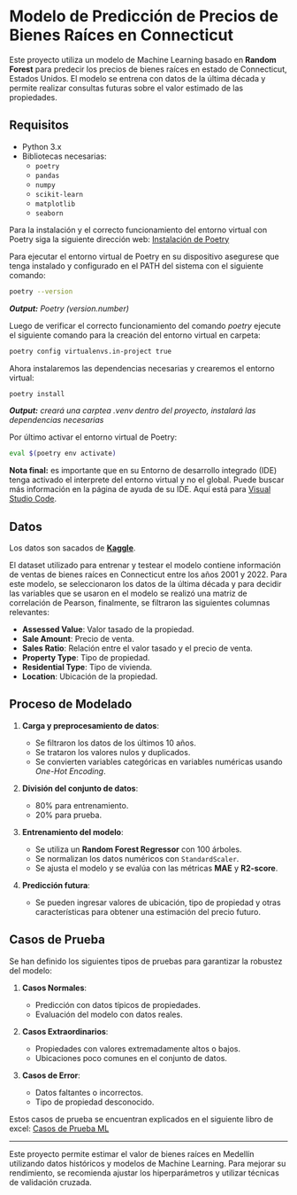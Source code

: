 # Modelo de Predicción de Precios de Bienes Raíces en Connecticut

Este proyecto utiliza un modelo de Machine Learning basado en **Random Forest** para predecir los precios de bienes raíces en estado de Connecticut, Estados Unidos. El modelo se entrena con datos de la última década y permite realizar consultas futuras sobre el valor estimado de las propiedades.

## Requisitos

- Python 3.x
- Bibliotecas necesarias:
  - `poetry`
  - `pandas`
  - `numpy`
  - `scikit-learn`
  - `matplotlib`
  - `seaborn`

Para la instalación y el correcto funcionamiento del entorno virtual con Poetry siga la siguiente dirección web: [Instalación de Poetry](https://python-poetry.org/docs/#installing-with-the-official-installer)

Para ejecutar el entorno virtual de Poetry en su dispositivo asegurese que tenga instalado y configurado en el PATH del sistema con el siguiente comando:
```bash
poetry --version
```
***Output:** Poetry (version.number)*

Luego de verificar el correcto funcionamiento del comando *poetry* ejecute el siguiente comando para la creación del entorno virtual en carpeta:
```bash
poetry config virtualenvs.in-project true
```

Ahora instalaremos las dependencias necesarias y crearemos el entorno virtual:
```bash
poetry install
```
***Output:** creará una carptea .venv dentro del proyecto, instalará las dependencias necesarias*

Por último activar el entorno virtual de Poetry:
```bash
eval $(poetry env activate)
```

**Nota final:** es importante que en su Entorno de desarrollo integrado (IDE) tenga activado el interprete del entorno virtual y no el global. Puede buscar más información en la página de ayuda de su IDE. Aquí está para [Visual Studio Code](https://code.visualstudio.com/docs/python/environments#_working-with-python-interpreters).

## Datos

Los datos son sacados de [**Kaggle**](https://www.kaggle.com/datasets/utkarshx27/real-estate-sales-2001-2020-gl).

El dataset utilizado para entrenar y testear el modelo contiene información de ventas de bienes raíces en Connecticut entre los años 2001 y 2022. Para este modelo, se seleccionaron los datos de la última década y para decidir las variables que se usaron en el modelo se realizó una matriz de correlación de Pearson, finalmente, se filtraron las siguientes columnas relevantes:

- **Assessed Value**: Valor tasado de la propiedad.
- **Sale Amount**: Precio de venta.
- **Sales Ratio**: Relación entre el valor tasado y el precio de venta.
- **Property Type**: Tipo de propiedad.
- **Residential Type**: Tipo de vivienda.
- **Location**: Ubicación de la propiedad.

## Proceso de Modelado

1. **Carga y preprocesamiento de datos**:
   - Se filtraron los datos de los últimos 10 años.
   - Se trataron los valores nulos y duplicados.
   - Se convierten variables categóricas en variables numéricas usando *One-Hot Encoding*.
   
2. **División del conjunto de datos**:
   - 80% para entrenamiento.
   - 20% para prueba.

3. **Entrenamiento del modelo**:
   - Se utiliza un **Random Forest Regressor** con 100 árboles.
   - Se normalizan los datos numéricos con `StandardScaler`.
   - Se ajusta el modelo y se evalúa con las métricas **MAE** y **R2-score**.

4. **Predicción futura**:
   - Se pueden ingresar valores de ubicación, tipo de propiedad y otras características para obtener una estimación del precio futuro.





## Casos de Prueba

Se han definido los siguientes tipos de pruebas para garantizar la robustez del modelo:

1. **Casos Normales**:
   - Predicción con datos típicos de propiedades.
   - Evaluación del modelo con datos reales.

2. **Casos Extraordinarios**:
   - Propiedades con valores extremadamente altos o bajos.
   - Ubicaciones poco comunes en el conjunto de datos.

3. **Casos de Error**:
   - Datos faltantes o incorrectos.
   - Tipo de propiedad desconocido.

Estos casos de prueba se encuentran explicados en el siguiente libro de excel: [Casos de Prueba ML](https://1drv.ms/x/c/f683d4d40cda38bf/EfH2jjzjMn9Eg6g6Ur0FsKIBmuThKwrm03PlM_XblCBf5Q?e=kb987y)

---

Este proyecto permite estimar el valor de bienes raíces en Medellín utilizando datos históricos y modelos de Machine Learning. Para mejorar su rendimiento, se recomienda ajustar los hiperparámetros y utilizar técnicas de validación cruzada.

